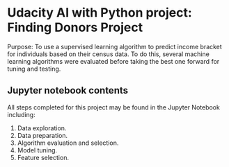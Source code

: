 # Udacity AI with Python project: Finding Donors Project
Purpose: To use a supervised learning algorithm to predict income bracket for individuals based on their census data. To do this, several machine learning algorithms were evaluated before taking the best one forward for tuning and testing.

## Jupyter notebook contents
All steps completed for this project may be found in the Jupyter Notebook including:  
1. Data exploration.  
2. Data preparation.  
3. Algorithm evaluation and selection.  
4. Model tuning.  
5. Feature selection.
